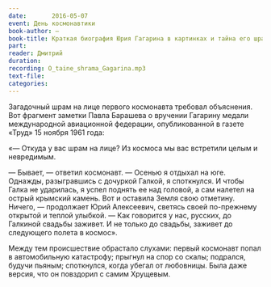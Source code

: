 ```yaml
---
date:		2016-05-07
event: День космонавтики
book-author: —
book-title: Краткая биография Юрия Гагарина в картинках и тайна его шрама
part:
reader: Дмитрий
duration:
recording: O_taine_shrama_Gagarina.mp3
text-file:
categories:
---
```

Загадочный шрам на лице первого космонавта требовал объяснения. Вот фрагмент заметки Павла Барашева о вручении Гагарину медали международной авиационной федерации, опубликованной в газете «Труд» 15 ноября 1961 года:

«— Откуда у вас шрам на лице? Из космоса мы вас встретили целым и невредимым.

— Бывает, — ответил космонавт. — Осенью я отдыхал на юге. Однажды, разыгравшись с дочуркой Галкой, я споткнулся. И чтобы Галка не ударилась, я успел поднять ее над головой, а сам налетел на острый крымский камень. Вот и оставила Земля свою отметину. Ничего, — продолжает Юрий Алексеевич, светясь своей по-прежнему открытой и теплой улыбкой. — Как говорится у нас, русских, до Галкиной свадьбы заживет. И не только до свадьбы, заживет до следующего полета в космос».

Между тем происшествие обрастало слухами: первый космонавт попал в автомобильную катастрофу; прыгнул на спор со скалы; подрался, будучи пьяным; споткнулся, когда убегал от любовницы. Была даже версия, что он повздорил с самим Хрущевым.
